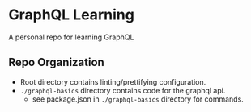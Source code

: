 # GraphQL Learning

A personal repo for learning GraphQL

## Repo Organization

- Root directory contains linting/prettifying configuration.
- `./graphql-basics` directory contains code for the graphql api.
  - see package.json in `./graphql-basics` directory for commands.
